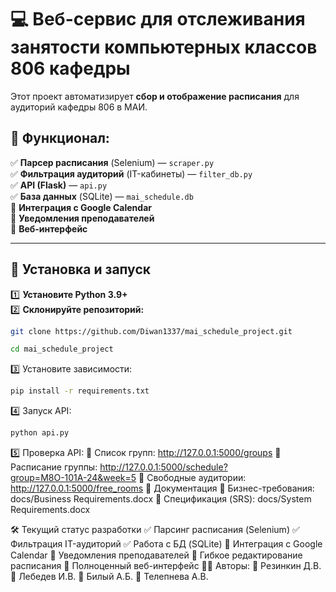 # 💻 Веб-сервис для отслеживания занятости компьютерных классов 806 кафедры

Этот проект автоматизирует **сбор и отображение расписания** для аудиторий кафедры 806 в МАИ.

## 🚀 Функционал:
✅ **Парсер расписания** (Selenium) — `scraper.py`  
✅ **Фильтрация аудиторий** (IT-кабинеты) — `filter_db.py`  
✅ **API (Flask)** — `api.py`  
✅ **База данных** (SQLite) — `mai_schedule.db`  
🔳 **Интеграция с Google Calendar**  
🔳 **Уведомления преподавателей**  
🔳 **Веб-интерфейс**  

---

## 🔧 Установка и запуск
1️⃣ **Установите Python 3.9+**  
2️⃣ **Склонируйте репозиторий:**
```bash
git clone https://github.com/Diwan1337/mai_schedule_project.git
```
```bash
cd mai_schedule_project
```
3️⃣ Установите зависимости:
```bash
pip install -r requirements.txt
```
4️⃣ Запуск API:
```bash
python api.py
```
5️⃣ Проверка API:
📌 Список групп: http://127.0.0.1:5000/groups
📌 Расписание группы: http://127.0.0.1:5000/schedule?group=М8О-101А-24&week=5
📌 Свободные аудитории: http://127.0.0.1:5000/free_rooms
📄 Документация
📂 Бизнес-требования: docs/Business Requirements.docx
📂 Спецификация (SRS): docs/System Requirements.docx

🛠 Текущий статус разработки
✅ Парсинг расписания (Selenium)
✅ Фильтрация IT-аудиторий
✅ Работа с БД (SQLite)
🔲 Интеграция с Google Calendar
🔲 Уведомления преподавателей
🔲 Гибкое редактирование расписания
🔲 Полноценный веб-интерфейс
👨‍💻 Авторы:
📌 Резинкин Д.В.
📌 Лебедев И.В.
📌 Билый А.Б.
📌 Телепнева А.В.
